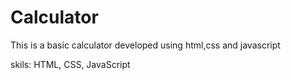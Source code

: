 # Calculator

This is a basic calculator developed using html,css and javascript

skils: HTML, CSS, JavaScript
